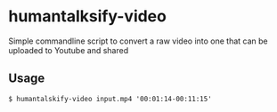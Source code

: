# humantalksify-video

Simple commandline script to convert a raw video into one that can be uploaded
to Youtube and shared

## Usage

```
$ humantalskify-video input.mp4 '00:01:14-00:11:15'
```

